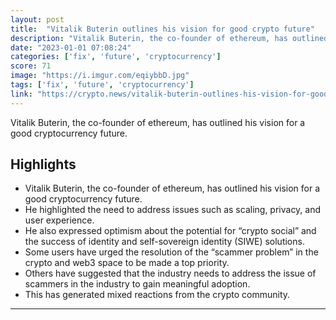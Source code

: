```yaml
---
layout: post
title:  "Vitalik Buterin outlines his vision for good crypto future"
description: "Vitalik Buterin, the co-founder of ethereum, has outlined his vision for a good cryptocurrency future."
date: "2023-01-01 07:08:24"
categories: ['fix', 'future', 'cryptocurrency']
score: 71
image: "https://i.imgur.com/eqiybbD.jpg"
tags: ['fix', 'future', 'cryptocurrency']
link: "https://crypto.news/vitalik-buterin-outlines-his-vision-for-good-crypto-future/"
---
```


Vitalik Buterin, the co-founder of ethereum, has outlined his vision for a good cryptocurrency future.

## Highlights

- Vitalik Buterin, the co-founder of ethereum, has outlined his vision for a good cryptocurrency future.
- He highlighted the need to address issues such as scaling, privacy, and user experience.
- He also expressed optimism about the potential for “crypto social” and the success of identity and self-sovereign identity (SIWE) solutions.
- Some users have urged the resolution of the “scammer problem” in the crypto and web3 space to be made a top priority.
- Others have suggested that the industry needs to address the issue of scammers in the industry to gain meaningful adoption.
- This has generated mixed reactions from the crypto community.

---
